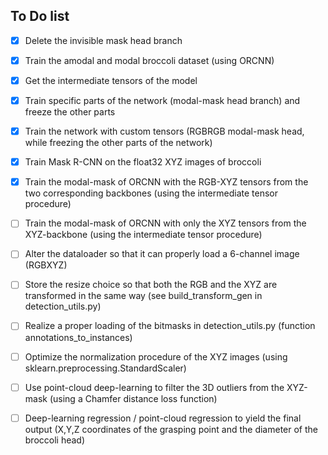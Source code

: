## To Do list

- [x] Delete the invisible mask head branch 
- [x] Train the amodal and modal broccoli dataset (using ORCNN)
- [x] Get the intermediate tensors of the model
- [x] Train specific parts of the network (modal-mask head branch) and freeze the other parts
- [x] Train the network with custom tensors (RGBRGB modal-mask head, while freezing the other parts of the network)
- [x] Train Mask R-CNN on the float32 XYZ images of broccoli
- [x] Train the modal-mask of ORCNN with the RGB-XYZ tensors from the two corresponding backbones (using the intermediate tensor procedure)
- [ ] Train the modal-mask of ORCNN with only the XYZ tensors from the XYZ-backbone (using the intermediate tensor procedure)
- [ ] Alter the dataloader so that it can properly load a 6-channel image (RGBXYZ)
- [ ] Store the resize choice so that both the RGB and the XYZ are transformed in the same way (see build_transform_gen in detection_utils.py)
- [ ] Realize a proper loading of the bitmasks in detection_utils.py (function annotations_to_instances)
- [ ] Optimize the normalization procedure of the XYZ images (using sklearn.preprocessing.StandardScaler)
- [ ] Use point-cloud deep-learning to filter the 3D outliers from the XYZ-mask (using a Chamfer distance loss function)
- [ ] Deep-learning regression / point-cloud regression to yield the final output (X,Y,Z coordinates of the grasping point and the diameter of the broccoli head) 

